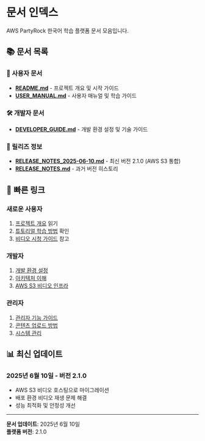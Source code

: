 # 문서 인덱스

AWS PartyRock 한국어 학습 플랫폼 문서 모음입니다.

## 📚 문서 목록

### 📖 사용자 문서
- **[README.md](./README.md)** - 프로젝트 개요 및 시작 가이드
- **[USER_MANUAL.md](./USER_MANUAL.md)** - 사용자 매뉴얼 및 학습 가이드

### 🛠️ 개발자 문서  
- **[DEVELOPER_GUIDE.md](./DEVELOPER_GUIDE.md)** - 개발 환경 설정 및 기술 가이드

### 📝 릴리즈 정보
- **[RELEASE_NOTES_2025-06-10.md](./RELEASE_NOTES_2025-06-10.md)** - 최신 버전 2.1.0 (AWS S3 통합)
- **[RELEASE_NOTES.md](./RELEASE_NOTES.md)** - 과거 버전 히스토리

## 🔗 빠른 링크

### 새로운 사용자
1. [프로젝트 개요](./README.md#프로젝트-개요) 읽기
2. [튜토리얼 학습 방법](./USER_MANUAL.md#튜토리얼-학습) 확인
3. [비디오 시청 가이드](./USER_MANUAL.md#비디오-시청-방법) 참고

### 개발자
1. [개발 환경 설정](./DEVELOPER_GUIDE.md#개발-환경-설정)
2. [아키텍처 이해](./DEVELOPER_GUIDE.md#아키텍처-개요)
3. [AWS S3 비디오 인프라](./DEVELOPER_GUIDE.md#비디오-인프라-aws-s3)

### 관리자
1. [관리자 기능 가이드](./USER_MANUAL.md#관리자-기능)
2. [콘텐츠 업로드 방법](./USER_MANUAL.md#튜토리얼-업로드)
3. [시스템 관리](./DEVELOPER_GUIDE.md#배포-가이드)

## 📊 최신 업데이트

### 2025년 6월 10일 - 버전 2.1.0
- AWS S3 비디오 호스팅으로 마이그레이션
- 배포 환경 비디오 재생 문제 해결
- 성능 최적화 및 안정성 개선

---

**문서 업데이트**: 2025년 6월 10일  
**플랫폼 버전**: 2.1.0